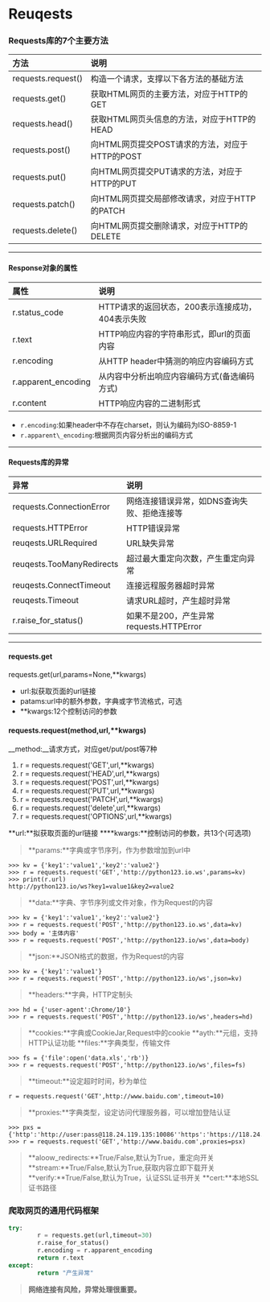 # Reuqests
### Requests库的7个主要方法

| 方法 | 说明 |
| :- | :- |
| requests.request() | 构造一个请求，支撑以下各方法的基础方法 |
| requests.get() | 获取HTML网页的主要方法，对应于HTTP的GET |
| requests.head() | 获取HTML网页头信息的方法，对应于HTTP的HEAD |
| requests.post() | 向HTML网页提交POST请求的方法，对应于HTTP的POST |
| requests.put() | 向HTML网页提交PUT请求的方法，对应于HTTP的PUT |
| requests.patch() | 向HTML网页提交局部修改请求，对应于HTTP的PATCH |
| requests.delete() | 向HTML网页提交删除请求，对应于HTTP的DELETE |
---
#### Response对象的属性
| 属性 | 说明 |
| :- | :- |
| r.status\_code | HTTP请求的返回状态，200表示连接成功，404表示失败 |
| r.text | HTTP响应内容的字符串形式，即url的页面内容 |
| r.encoding | 从HTTP header中猜测的响应内容编码方式  |
| r.apparent\_encoding | 从内容中分析出响应内容编码方式(备选编码方式) |
| r.content | HTTP响应内容的二进制形式 |

- `r.encoding`:如果header中不存在charset，则认为编码为ISO-8859-1
- `r.apparent\_encoding`:根据网页内容分析出的编码方式
---
#### Requests库的异常
| 异常 | 说明 |
| :- | :- |
| requests.ConnectionError | 网络连接错误异常，如DNS查询失败、拒绝连接等 |
| requests.HTTPError | HTTP错误异常 |
| reuqests.URLRequired | URL缺失异常 |
| reuqests.TooManyRedirects | 超过最大重定向次数，产生重定向异常 |
| reuqests.ConnectTimeout | 连接远程服务器超时异常 |
| reuqests.Timeout | 请求URL超时，产生超时异常 |
| r.raise\_for\_status() | 如果不是200，产生异常requests.HTTPError |
---
#### requests.get
requests.get(url,params=None,\*\*kwargs)
- url:拟获取页面的url链接
- patams:url中的额外参数，字典或字节流格式，可选
- \*\*kwargs:12个控制访问的参数

#### requests.request(method,url,\*\*kwargs)
__method:__请求方式，对应get/put/post等7种
1. r = requests.request('GET',url,\*\*kwargs)
2. r = requests.request('HEAD',url,\*\*kwargs)
3. r = requests.request('POST',url,\*\*kwargs)
4. r = requests.request('PUT',url,\*\*kwargs)
5. r = requests.request('PATCH',url,\*\*kwargs)
6. r = requests.request('delete',url,\*\*kwargs)
7. r = requests.request('OPTIONS',url,\*\*kwargs)

**url:**拟获取页面的url链接
**\*\*kwargs:**控制访问的参数，共13个(可选项)
> **params:**字典或字节序列，作为参数增加到url中
```
>>> kv = {'key1':'value1','key2':'value2'}
>>> r = requests.request('GET','http://python123.io.ws',params=kv)
>>> print(r.url)
http://python123.io/ws?key1=value1&key2=value2
```
> **data:**字典、字节序列或文件对象，作为Request的内容
```
>>> kv = {'key1':'value1','key2':'value2'}
>>> r = requests.request('POST','http://python123.io.ws',data=kv)
>>> body = '主体内容' 
>>> r = requests.request('POST','http://python123.io/ws',data=body)
```
> **json:**JSON格式的数据，作为Request的内容
```
>>> kv = {'key1':'value1'}
>>> r = requests.request('POST','http://python123.io/ws',json=kv)
```
> **headers:**字典，HTTP定制头
```
>>> hd = {'user-agent':Chrome/10'}
>>> r = requests.request('POST','http://python123.io/ws',headers=hd)
```
> **cookies:**字典或CookieJar,Request中的cookie
> **ayth:**元组，支持HTTP认证功能
> **files:**字典类型，传输文件
```
>>> fs = {'file':open('data.xls','rb')}
>>> r = requests.request('POST','http://python123.io/ws',files=fs)
```
> **timeout:**设定超时时间，秒为单位
```
r = requests.request('GET',http://www.baidu.com',timeout=10)
```
> **proxies:**字典类型，设定访问代理服务器，可以增加登陆认证
```
>>> pxs = {'http':'http://user:pass@118.24.119.135:10086''https':'https://118.24.119.135'}
>>> r = requests.request('GET','http://www.baidu.com',proxies=psx)
```
> **aloow\_redirects:**True/False,默认为True，重定向开关
> **stream:**True/False,默认为True,获取内容立即下载开关
> **verify:**True/False,默认为True，认证SSL证书开关
> **cert:**本地SSL证书路径

### 爬取网页的通用代码框架
```python
try:
        r = requests.get(url,timeout=30)
        r.raise_for_status()
        r.encoding = r.apparent_encoding
        return r.text
except:
        return "产生异常"
```        
> **网络连接有风险，异常处理很重要。**
